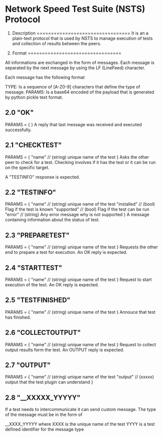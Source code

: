 
Network Speed Test Suite (NSTS) Protocol
========================================

1. Description
=================================
It is an a plain-text protocol that is used
by NSTS to manage execution of tests and
 collection of results between the peers.
 
 
2. Format
=================================

All informations are exchanged in the form
of messages. Each message is separated
by the next message by using the LF (LineFeed)
character.

Each message has the following format
<TYPE> <PARAMS>

TYPE: Is a sequence of \[A-Z0-9\] characters
      that define the type of message.
PARAMS: Is a base64 encoded of the payload
      that is generated by python pickle text
      format.
      
2.0 "OK"
---------------------------------
PARAMS = {
   }
A reply that last message was received
and executed successfully.

2.1 "CHECKTEST"
--------------------------------- 
PARAMS = {
   "name" // (string) unique name of the test
   }
Asks the other peer to check for a test. Checking
involves if it has the test or it can be run
on the specific target.

A "TESTINFO" response is expected.

2.2 "TESTINFO"
---------------------------------
PARAMS = {
   "name" 			// (string) unique name of the test
   "installed" 		// (bool) Flag if the test is known
   "supported"		// (bool) Flag if the test can be run
   "error"			// (string) Any error message why is not supported 
}
A message containing information about the status
of test. 

2.3 "PREPARETEST"
---------------------------------
PARAMS = {
	"name"			// (string) unique name of the test
}
Requests the other end to prepare a test for
execution. An OK reply is expected.

2.4 "STARTTEST"
---------------------------------
PARAMS = {
	"name"			// (string) unique name of the test
}
Request to start execution of the test. An OK reply is expected.

2.5 "TESTFINISHED"
---------------------------------
PARAMS = {
	"name"			// (string) unique name of the test
}
Annouce that test has finished.

2.6 "COLLECTOUTPUT"
---------------------------------
PARAMS = {
	"name"			// (string) unique name of the test
}
Request to collect output results form the test.
An OUTPUT reply is expected.

2.7 "OUTPUT"
---------------------------------
PARAMS = {
	"name"			// (string) unique name of the test
	"output"		// (xxxxx) output that the test plugin can understand
}

2.8 "__XXXXX_YYYYY"
---------------------------------
If a test needs to intercommunicate it can
send custom message. The type of the message must be in the 
form of 

__XXXX_YYYYY where 
XXXX is the unique name of the test
YYYY is a test defined identifier for the message type
